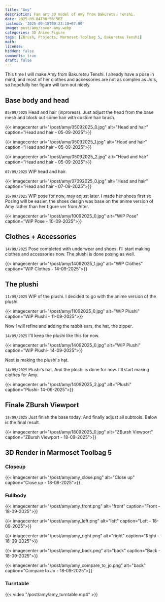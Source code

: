 ```yaml
---
title: "Amy"
description: Fan art 3D model of Amy from Bakuretsu Tenshi.
date: 2025-09-04T06:56:56Z
lastmod: '2025-09-18T00:23:18+07:00'
image: post/amy/cover-amy.webp
categories: 3D Anime Figure
tags: [ZBrush, Projects, Marmoset Toolbag 5, Bakuretsu Tenshi]
math: 
license: 
hidden: false
comments: true
draft: false
---
```


This time I will make Amy from Bakuretsu Tenshi. I already have a pose in mind, and most of her clothes and accessories are not as complex as Jo's, so hopefully her figure will turn out nicely.

## Base body and head

`05/09/2025` Head and hair (inproress). Just adjust the head from the base mesh and block out some hair with custom hair brush.

{{< imagecenter url="/post/amy/05092025_0.jpg" alt="Head and hair" caption="Head and hair - 05-09-2025">}}

{{< imagecenter url="/post/amy/05092025_1.jpg" alt="Head and hair" caption="Head and hair - 05-09-2025">}}

{{< imagecenter url="/post/amy/05092025_2.jpg" alt="Head and hair" caption="Head and hair - 05-09-2025">}}

`07/09/2025` WIP head and hair.

{{< imagecenter url="/post/amy/07092025_0.jpg" alt="Head and hair" caption="Head and hair - 07-09-2025">}}

`10/09/2025` WIP pose for now, may adjust later. I made her shoes first so Posing will be easier, the shoes design was base on the anime version of Amy rather than her figure ver from Alter.

{{< imagecenter url="/post/amy/10092025_0.jpg" alt="WIP Pose" caption="WIP Pose - 10-09-2025">}}

## Clothes + Accessories

`14/09/2025` Pose completed with underwear and shoes. I'll start making clothes and accessories now. The plushi is done posing as well.

{{< imagecenter url="/post/amy/14092025_1.jpg" alt="WIP Clothes" caption="WIP Clothes - 14-09-2025">}}

## The plushi

`11/09/2025` WIP of the plushi. I decided to go with the anime version of the plushi.

{{< imagecenter url="/post/amy/11092025_0.jpg" alt="WIP Plushi" caption="WIP Plushi - 11-09-2025">}}

Now I will refine and adding the rabbit ears, the hat, the zipper.

`14/09/2025` I'll keep the plushi like this for now.

{{< imagecenter url="/post/amy/14092025_0.jpg" alt="WIP Plushi" caption="WIP Plushi- 14-09-2025">}}

Next is making the plushi's hat.

`14/09/2025` Plushi's hat. And the plushi is done for now. I'll start making clothes for Amy.

{{< imagecenter url="/post/amy/14092025_2.jpg" alt="Plushi" caption="Plushi- 14-09-2025">}}

## Finale ZBursh Viewport

`18/09/2025` Just finish the base today. And finally adjust all subtools. Below is the final result.

{{< imagecenter url="/post/amy/18092025_0.jpg" alt="ZBursh Viewport" caption="ZBursh Viewport - 18-09-2025">}}

## 3D Render in Marmoset Toolbag 5

### Closeup

{{< imagecenter url="/post/amy/amy_close.png" alt="Close up" caption="Close up - 18-09-2025">}}

### Fullbody

{{< imagecenter url="/post/amy/amy_front.png" alt="front" caption="Front - 18-09-2025">}}

{{< imagecenter url="/post/amy/amy_left.png" alt="left" caption="Left - 18-09-2025">}}

{{< imagecenter url="/post/amy/amy_right.png" alt="right" caption="Right - 18-09-2025">}}

{{< imagecenter url="/post/amy/amy_back.png" alt="back" caption="Back - 18-09-2025">}}

{{< imagecenter url="/post/amy/amy_compare_to_jo.png" alt="back" caption="Compare to Jo - 18-09-2025">}}

### Turntable

{{< video "/post/amy/amy_turntable.mp4" >}}
